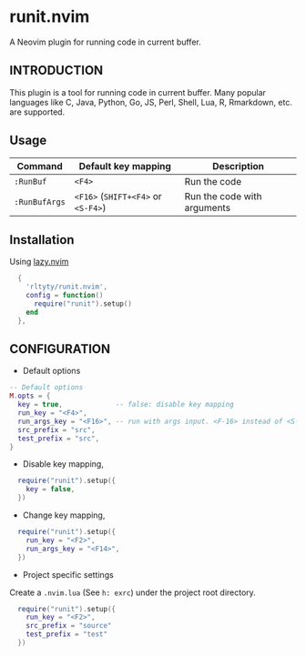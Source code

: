 # runit.nvim
A Neovim plugin for running code in current buffer.

## INTRODUCTION

This plugin is a tool for running code in current buffer. Many popular
languages like C, Java, Python, Go, JS, Perl, Shell, Lua, R, Rmarkdown, etc.
are supported.

## Usage


|Command        |Default key mapping|Description|
|--------|-------------------           |-----------|
|`:RunBuf`| `<F4>`         |  Run the code|
| `:RunBufArgs` | `<F16>` (`SHIFT+<F4>` or `<S-F4>`) |Run the code with arguments|


## Installation

Using [lazy.nvim](https://github.com/folke/lazy.nvim)

```lua
  {
    'rltyty/runit.nvim',
    config = function()
      require("runit").setup()
    end
  },
```

## CONFIGURATION

- Default options

```lua
-- Default options
M.opts = {
  key = true,             -- false: disable key mapping
  run_key = "<F4>",
  run_args_key = "<F16>", -- run with args input. <F-16> instead of <S-F4>
  src_prefix = "src",
  test_prefix = "src",
}
```

- Disable key mapping,

```lua
  require("runit").setup({
    key = false,
  })
```

- Change key mapping,

```lua
  require("runit").setup({
    run_key = "<F2>",
    run_args_key = "<F14>",
  })
```

- Project specific settings

Create a `.nvim.lua` (See `h: exrc`) under the project root directory.

```lua
  require("runit").setup({
    run_key = "<F2>",
    src_prefix = "source"
    test_prefix = "test"
  })
```
